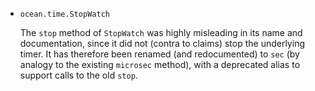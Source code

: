 * `ocean.time.StopWatch`

  The `stop` method of `StopWatch` was highly misleading in its name and
  documentation, since it did not (contra to claims) stop the underlying
  timer.  It has therefore been renamed (and redocumented) to `sec` (by
  analogy to the existing `microsec` method), with a deprecated alias to
  support calls to the old `stop`.
